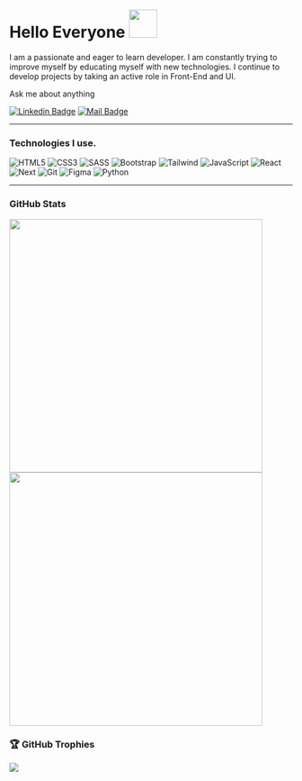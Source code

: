 
<h1>
Hello Everyone
<img src="https://raw.githubusercontent.com/blackcater/blackcater/master/images/Hi.gif" width="50">
</h1>
  
<p>
I am a passionate and eager to learn developer. I am constantly trying to improve myself by educating myself with new technologies. I continue to develop projects by taking an active role in Front-End and UI.
</p>
  
<p>Ask me about anything</p>

[![Linkedin Badge](https://img.shields.io/badge/linkedin-%230077B5.svg?&style=for-the-badge&logo=linkedin&logoColor=white)](https://www.linkedin.com/in/mehmet-çoban-613945202/)
[![Mail Badge](https://img.shields.io/badge/email-c14438?style=for-the-badge&logo=Gmail&logoColor=white&link=mailto:ccobanmehmet@gmail.com)](mailto:ccobanmehmet@gmail.com)
<hr>
<h3>
Technologies I use.
</h3>

![HTML5](https://img.shields.io/badge/-HTML5-000000?style=flat&logo=HTML5)
![CSS3](https://img.shields.io/badge/-CSS3-000000?style=flat&logo=CSS3&logoColor=1572B6)
![SASS](https://img.shields.io/badge/-SASS-000000?style=flat&logo=SASS)
![Bootstrap](https://img.shields.io/badge/-Bootstrap-000000?style=flat&logo=Bootstrap&logoColor=563D7C)
![Tailwind](https://img.shields.io/badge/-TA%C4%B0LW%C4%B0ND-000000?style=flat&logo=tailwindcss)
![JavaScript](https://img.shields.io/badge/-JavaScript-000000?style=flat&logo=javascript)
![React](https://img.shields.io/badge/-React-000000?style=flat&logo=React)
![Next](https://img.shields.io/badge/-NEXT-000000?style=flat&logo=nextdotjs)
![Git](https://img.shields.io/badge/-Git-000000?style=flat&logo=Git&logoColor=F05032)
![Figma](https://img.shields.io/badge/-Figma-000000?style=flat&logo=Figma&logoColor=E4245B)
![Python](https://img.shields.io/badge/-Python-000000?style=flat&logo=Python&logoColor=FFD43B)

<hr>

<h3>
GitHub Stats
</h3>
<a href="https://github.com/mcban34">
<img align="center" src="https://github-readme-stats.vercel.app/api/top-langs/?username=mcban34&layout=compact&theme=dark&show_icons=true" width="450">
</a>

<img src="https://github-readme-streak-stats.herokuapp.com/?user=mcban34&theme=dark" width="450">

<h3>
🏆 GitHub Trophies
</h3>
<img src="https://github-profile-trophy.vercel.app/?username=mcban34&theme=radical&no-frame=false&no-bg=false&margin-w=4">
